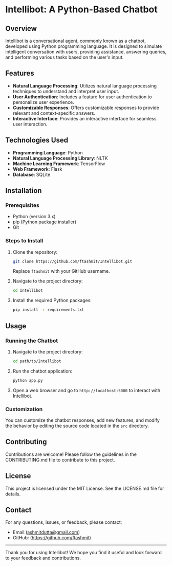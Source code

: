 # Intellibot: A Python-Based Chatbot

## Overview

Intellibot is a conversational agent, commonly known as a chatbot, developed using Python programming language. It is designed to simulate intelligent conversation with users, providing assistance, answering queries, and performing various tasks based on the user's input.

## Features

- **Natural Language Processing**: Utilizes natural language processing techniques to understand and interpret user input.
- **User Authentication**: Includes a feature for user authentication to personalize user experience.
- **Customizable Responses**: Offers customizable responses to provide relevant and context-specific answers.
- **Interactive Interface**: Provides an interactive interface for seamless user interaction.

## Technologies Used

- **Programming Language**: Python
- **Natural Language Processing Library**: NLTK
- **Machine Learning Framework**: TensorFlow
- **Web Framework**: Flask
- **Database**: SQLite

## Installation

### Prerequisites

- Python (version 3.x)
- pip (Python package installer)
- Git

### Steps to Install

1. Clone the repository:
   ```bash
   git clone https://github.com/ftashmit/Intellibot.git
   ```
   Replace `ftashmit` with your GitHub username.

2. Navigate to the project directory:
   ```bash
   cd Intellibot
   ```

3. Install the required Python packages:
   ```bash
   pip install -r requirements.txt
   ```

## Usage

### Running the Chatbot

1. Navigate to the project directory:
   ```bash
   cd path/to/Intellibot
   ```

2. Run the chatbot application:
   ```bash
   python app.py
   ```

3. Open a web browser and go to `http://localhost:5000` to interact with Intellibot.

### Customization

You can customize the chatbot responses, add new features, and modify the behavior by editing the source code located in the `src` directory.

## Contributing

Contributions are welcome! Please follow the guidelines in the CONTRIBUTING.md file to contribute to this project.

## License

This project is licensed under the MIT License. See the LICENSE.md file for details.

## Contact

For any questions, issues, or feedback, please contact:

- Email:(ashmitdutta@gmail.com)
- GitHub: (https://github.com/ftashmit)

---

Thank you for using Intellibot! We hope you find it useful and look forward to your feedback and contributions.
